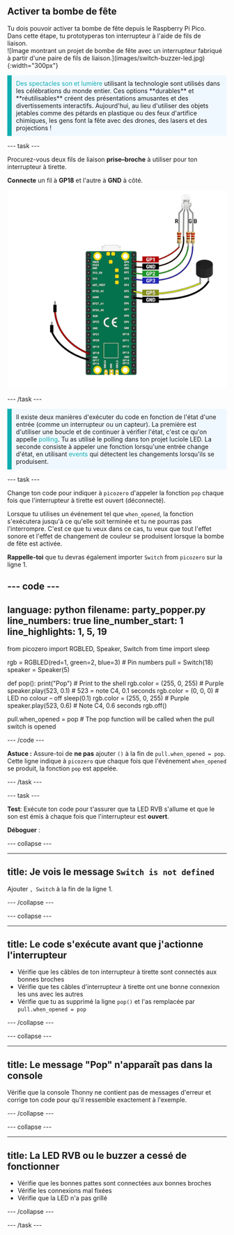 ## Activer ta bombe de fête

<div style="display: flex; flex-wrap: wrap">
<div style="flex-basis: 200px; flex-grow: 1; margin-right: 15px;">
Tu dois pouvoir activer ta bombe de fête depuis le Raspberry Pi Pico. Dans cette étape, tu prototyperas ton interrupteur à l'aide de fils de liaison. 
</div>
<div>
![Image montrant un projet de bombe de fête avec un interrupteur fabriqué à partir d'une paire de fils de liaison.](images/switch-buzzer-led.jpg){:width="300px"}
</div>
</div>

<p style='border-left: solid; border-width:10px; border-color: #0faeb0; background-color: aliceblue; padding: 10px;'>
<span style="color: #0faeb0">Des spectacles son et lumière</span> utilisant la technologie sont utilisés dans les célébrations du monde entier. Ces options **durables** et **réutilisables** créent des présentations amusantes et des divertissements interactifs. Aujourd'hui, au lieu d'utiliser des objets jetables comme des pétards en plastique ou des feux d'artifice chimiques, les gens font la fête avec des drones, des lasers et des projections !
</p>

--- task ---

Procurez-vous deux fils de liaison **prise–broche** à utiliser pour ton interrupteur à tirette.

**Connecte** un fil à **GP18** et l'autre à **GND** à côté.

![Un schéma de câblage montrant un fil de liaison attaché à GP18 et un autre fil de liaison connecté à GND.](images/jumper-switch.png)

--- /task ---

<p style='border-left: solid; border-width:10px; border-color: #0faeb0; background-color: aliceblue; padding: 10px;'>Il existe deux manières d'exécuter du code en fonction de l'état d'une entrée (comme un interrupteur ou un capteur). La première est d'utiliser une boucle et de continuer à vérifier l'état, c'est ce qu'on appelle <span style="color: #0faeb0">polling</span>. Tu as utilisé le polling dans ton projet luciole LED. La seconde consiste à appeler une fonction lorsqu'une entrée change d'état, en utilisant <span style="color: #0faeb0">events</span> qui détectent les changements lorsqu'ils se produisent. 
</p>

--- task ---

Change ton code pour indiquer à `picozero` d'appeler la fonction `pop` chaque fois que l'interrupteur à tirette est ouvert (déconnecté).

Lorsque tu utilises un événement tel que `when_opened`, la fonction s'exécutera jusqu'à ce qu'elle soit terminée et tu ne pourras pas l'interrompre. C'est ce que tu veux dans ce cas, tu veux que tout l'effet sonore et l'effet de changement de couleur se produisent lorsque la bombe de fête est activée.

**Rappelle-toi** que tu devras également importer `Switch` from `picozero` sur la ligne 1.

--- code ---
---
language: python filename: party_popper.py line_numbers: true line_number_start: 1
line_highlights: 1, 5, 19
---
from picozero import RGBLED, Speaker, Switch from time import sleep

rgb = RGBLED(red=1, green=2, blue=3) # Pin numbers pull = Switch(18) speaker = Speaker(5)

def pop(): print("Pop") # Print to the shell rgb.color = (255, 0, 255) # Purple speaker.play(523, 0.1) # 523 = note C4, 0.1 seconds rgb.color = (0, 0, 0) # LED no colour – off sleep(0.1) rgb.color = (255, 0, 255) # Purple speaker.play(523, 0.6) # Note C4, 0.6 seconds rgb.off()

pull.when_opened = pop # The pop function will be called when the pull switch is opened

--- /code ---

**Astuce :** Assure-toi de **ne pas** ajouter `()` à la fin de `pull.when_opened = pop`. Cette ligne indique à `picozero` que chaque fois que l'événement `when_opened` se produit, la fonction `pop` est appelée.

--- /task ---

--- task ---

**Test**: Exécute ton code pour t'assurer que ta LED RVB s'allume et que le son est émis à chaque fois que l'interrupteur est **ouvert**.

**Déboguer** :

--- collapse ---

---
title: Je vois le message `Switch is not defined`
---

Ajouter `, Switch` à la fin de la ligne 1.

--- /collapse ---

--- collapse ---

---
title: Le code s'exécute avant que j'actionne l'interrupteur
---

+ Vérifie que les câbles de ton interrupteur à tirette sont connectés aux bonnes broches
+ Vérifie que tes câbles d'interrupteur à tirette ont une bonne connexion les uns avec les autres
+ Vérifie que tu as supprimé la ligne `pop()` et l'as remplacée par `pull.when_opened = pop`

--- /collapse ---

--- collapse ---

---
title: Le message "Pop" n'apparaît pas dans la console
---

Vérifie que la console Thonny ne contient pas de messages d'erreur et corrige ton code pour qu'il ressemble exactement à l'exemple.

--- /collapse ---

--- collapse ---

---
title: La LED RVB ou le buzzer a cessé de fonctionner
---

+ Vérifie que les bonnes pattes sont connectées aux bonnes broches
+ Vérifie les connexions mal fixées
+ Vérifie que la LED n'a pas grillé

--- /collapse ---

--- /task ---
